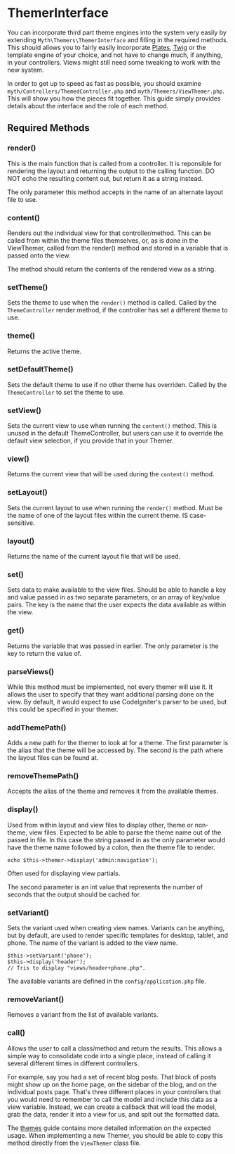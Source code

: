 # ThemerInterface

You can incorporate third part theme engines into the system very easily by extending `Myth\Themers\ThemerInterface` and filling in the required methods. This should allows you to fairly easily incorporate [Plates](http://platesphp.com/), [Twig](http://twig.sensiolabs.org/) or the template engine of your choice, and not have to change much, if anything, in your controllers. Views might still need some tweaking to work with the new system.

In order to get up to speed as fast as possible, you should examine `myth/Controllers/ThemedController.php` and `myth/Themers/ViewThemer.php`. This will show you how the pieces fit together. This guide simply provides details about the interface and the role of each method.

## Required Methods

### render()
This is the main function that is called from a controller. It is reponsible for rendering the layout and returning the output to the calling function. DO NOT echo the resulting content out, but return it as a string instead.

The only parameter this method accepts in the name of an alternate layout file to use.

### content()
Renders out the individual view for that controller/method. This can be called from within the theme files themselves, or, as is done in the ViewThemer, called from the render() method and stored in a variable that is passed onto the view.

The method should return the contents of the rendered view as a string.

### setTheme()
Sets the theme to use when the `render()` method is called. Called by the `ThemeController` render method, if the controller has set a different theme to use.

### theme()
Returns the active theme.

### setDefaultTheme()
Sets the default theme to use if no other theme has overriden. Called by the `ThemeController` to set the theme to use.

### setView()
Sets the current view to use when running the `content()` method. This is unused in the default ThemeController, but users can use it to override the default view selection, if you provide that in your Themer.

### view()
Returns the current view that will be used during the `content()` method.

### setLayout()
Sets the current layout to use when running the `render()` method. Must be the name of one of the layout files within the current theme. IS case-sensitive.

### layout()
Returns the name of the current layout file that will be used.

### set()
Sets data to make available to the view files. Should be able to handle a key and value passed in as two separate parameters, or an array of key/value pairs. The key is the name that the user expects the data available as within the view.

### get()
Returns the variable that was passed in earlier. The only parameter is the key to return the value of.

### parseViews()
While this method must be implemented, not every themer will use it. It allows the user to specify that they want additional parsing done on the view. By default, it would expect to use CodeIgniter's parser to be used, but this could be specified in your themer.

### addThemePath()
Adds a new path for the themer to look at for a theme. The first parameter is the alias that the theme will be accessed by. The second is the path where the layout files can be found at.

### removeThemePath()
Accepts the alias of the theme and removes it from the available themes.

### display()
Used from within layout and view files to display other, theme or non-theme, view files. Expected to be able to parse the theme name out of the passed in file. In this case the string passed in as the only parameter would have the theme name followed by a colon, then the theme file to render.

	echo $this->themer->display('admin:navigation');

Often used for displaying view partials.

The second parameter is an int value that represents the number of seconds that the output should be cached for.

### setVariant()
Sets the variant used when creating view names. Variants can be anything, but by default, are used to render specific templates for desktop, tablet, and phone. The name of the variant is added to the view name.

	$this->setVariant('phone');
	$this->display('header');
	// Tris to display "views/header+phone.php".

The available variants are defined in the `config/application.php` file.

### removeVariant()
Removes a variant from the list of available variants.

### call()
Allows the user to call a class/method and return the results. This allows a simple way to consolidate code into a single place, instead of calling it several different times in different controllers.

For example, say you had a set of recent blog posts. That block of posts might show up on the home page, on the sidebar of the blog, and on the individual posts page. That's three different places in your controllers that you would need to remember to call the model and include this data as a view variable. Instead, we can create a callback that will load the model, grab the data, render it into a view for us, and spit out the formatted data.

The [themes](general/themes) guide contains more detailed information on the expected usage. When implementing a new Themer, you should be able to copy this method directly from the `ViewThemer` class file.
